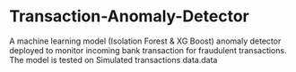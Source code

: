 # Transaction-Anomaly-Detector
A machine learning model (Isolation Forest &amp; XG Boost) anomaly detector deployed to monitor incoming bank transaction for fraudulent transactions. The model is tested on Simulated transactions data.data
